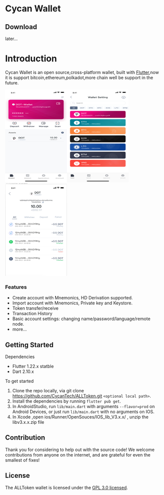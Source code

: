 # Cycan Wallet 



## Download

later...



# Introduction

Cycan Wallet  is an open source,cross-platform wallet, built with [Flutter](https://flutter.dev/),now it is support bitcoin,ethereum,polkadot,more chain well be support in the future.

<img src="docs/main.png" alt="main" width = "200" height = "300"/><img src="docs/manager.png" alt="manager" width = "200" height = "300" /><img src="docs/history.png" alt="history" width = "200" height = "300" />

### Features

- Create account with Mnemonics, HD Derivation supported.
- Import account with Mnemonics, Private key and Keystore.
- Token transfer/receive
- Transaction History
- Basic account settings: changing name/password/language/remote node.
- more...

## Getting Started

Dependencies

- Flutter 1.22.x statble
- Dart 2.10.x

To get started

1. Clone the repo locally, via git clone https://github.com/CycanTech/ALLToken.git `<optional local path>`.
2. Install the dependencies by running `flutter pub get`.
3. In AndroidStudio, run `lib/main.dart` with arguments `--flavor=prod` on Android Devices, or just run `lib/main.dart` with no arguments on IOS.
4. In Xcode ,open ios/Runner/OpenSouces/IOS_lib_V3.x.x/ , unzip the libv3.x.x.zip file 

## Contribution

Thank you for considering to help out with the source code! We welcome contributions from anyone on the internet, and are grateful for even the smallest of fixes!

## License

The ALLToken wallet is licensed under the [GPL 3.0 licensed](https://github.com/CycanTech/ALLToken/blob/master/LICENSE).
